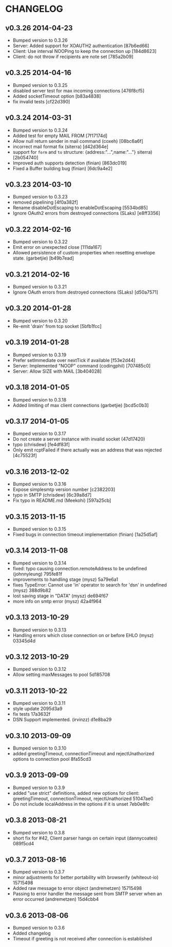 # CHANGELOG

## v0.3.26 2014-04-23

  * Bumped version to 0.3.26
  * Server: Added support for XOAUTH2 authentication [87b6ed66]
  * Client: Use interval NOOPing to keep the connection up [184d8623]
  * Client: do not throw if recipients are note set [785a2b09]

## v0.3.25 2014-04-16

  * Bumped version to 0.3.25
  * disabled server test for max incoming connections [476f8cf5]
  * Added socketTimeout option [b83a4838]
  * fix invalid tests [cf22d390]

## v0.3.24 2014-03-31

  * Bumped version to 0.3.24
  * Added test for empty MAIL FROM [7f17174d]
  * Allow null return sender in mail command (coxeh) [08bc6a6f]
  * incorrect mail format fix (siterra) [d42d364e]
  * support for `form` and `to` structure: {address:"...",name:"..."} siterra) [2b054740]
  * Improved auth supports detection (finian) [863dc019]
  * Fixed a Buffer building bug (finian) [6dc9a4e2]

## v0.3.23 2014-03-10

  * Bumped version to 0.3.23
  * removed pipelining [4f0a382f]
  * Rename disableDotEscaping to enableDotEscaping [5534bd85]
  * Ignore OAuth2 errors from destroyed connections (SLaks) [e8ff3356]

## v0.3.22 2014-02-16

  * Bumped version to 0.3.22
  * Emit error on unexpected close [111da167]
  * Allowed persistence of custom properties when resetting envelope state. (garbetjie) [b49b7ead]

## v0.3.21 2014-02-16

  * Bumped version to 0.3.21
  * Ignore OAuth errors from destroyed connections (SLaks) [d50a7571]

## v0.3.20 2014-01-28

  * Bumped version to 0.3.20
  * Re-emit 'drain' from tcp socket [5bfb1fcc]

## v0.3.19 2014-01-28

  * Bumped version to 0.3.19
  * Prefer setImmediate over nextTick if available [f53e2d44]
  * Server: Implemented "NOOP" command (codingphil) [707485c0]
  * Server: Allow SIZE with MAIL [3b404028]

## v0.3.18 2014-01-05

  * Bumped version to 0.3.18
  * Added limiting of max client connections (garbetjie) [bcd5c0b3]

## v0.3.17 2014-01-05

  * Bumped version to 0.3.17
  * Do not create a server instance with invalid socket (47d17420)
  * typo (chrisdew) [fe4df83f]
  * Only emit rcptFailed if there actually was an address that was rejected [4c75523f]

## v0.3.16 2013-12-02

  * Bumped version to 0.3.16
  * Expose simplesmtp version number [c2382203]
  * typo in SMTP (chrisdew) [6c39a8d7]
  * Fix typo in README.md (Meekohi) [597a25cb]

## v0.3.15 2013-11-15

  * Bumped version to 0.3.15
  * Fixed bugs in connection timeout implementation (finian) [1a25d5af]

## v0.3.14 2013-11-08

  * Bumped version to 0.3.14
  * fixed: typo causing connection.remoteAddress to be undefined (johnnyleung) 795fe81f
  * improvements to handling stage (mysz) 5a79e6a1
  * fixes TypeError: Cannot use 'in' operator to search for 'dsn' in undefined (mysz) 388d9b82
  * lost saving stage in "DATA" (mysz) de694f67
  * more info on smtp error (mysz) 42a4f964

## v0.3.13 2013-10-29

  * Bumped version to 0.3.13
  * Handling errors which close connection on or before EHLO (mysz) 03345d4d

## v0.3.12 2013-10-29

  * Bumped version to 0.3.12
  * Allow setting maxMessages to pool 5d185708

## v0.3.11 2013-10-22

  * Bumped version to 0.3.11
  * style update 2095d3a9
  * fix tests 17a3632f
  * DSN Support implemented. (irvinzz) d1e8ba29

## v0.3.10 2013-09-09

  * Bumped version to 0.3.10
  * added greetingTimeout, connectionTimeout and rejectUnathorized options to connection pool 8fa55cd3

## v0.3.9 2013-09-09

  * Bumped version to 0.3.9
  * added "use strict" definitions, added new options for client: greetingTimeout, connectionTimeout, rejectUnathorized 51047ae0
  * Do not include localAddress in the options if it is unset 7eb0e8fc

## v0.3.8 2013-08-21

  * Bumped version to 0.3.8
  * short fix for #42, Client parser hangs on certain input (dannycoates) 089f5cd4

## v0.3.7 2013-08-16

  * Bumped version to 0.3.7
  * minor adjustments for better portability with browserify (whiteout-io) 15715498
  * Added raw message to error object (andremetzen) 15715498
  * Passing to error handler the message sent from SMTP server when an error occurred (andremetzen) 15d4cbb4

## v0.3.6 2013-08-06

  * Bumped version to 0.3.6
  * Added changelog
  * Timeout if greeting is not received after connection is established